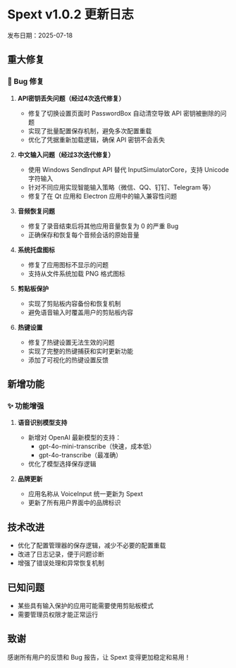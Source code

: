 # Spext v1.0.2 更新日志

发布日期：2025-07-18

## 重大修复

### 🐛 Bug 修复

1. **API密钥丢失问题（经过4次迭代修复）**
   - 修复了切换设置页面时 PasswordBox 自动清空导致 API 密钥被删除的问题
   - 实现了批量配置保存机制，避免多次配置重载
   - 优化了凭据重新加载逻辑，确保 API 密钥不会丢失

2. **中文输入问题（经过3次迭代修复）**
   - 使用 Windows SendInput API 替代 InputSimulatorCore，支持 Unicode 字符输入
   - 针对不同应用实现智能输入策略（微信、QQ、钉钉、Telegram 等）
   - 修复了在 Qt 应用和 Electron 应用中的输入兼容性问题

3. **音频恢复问题**
   - 修复了录音结束后将其他应用音量恢复为 0 的严重 Bug
   - 正确保存和恢复每个音频会话的原始音量

4. **系统托盘图标**
   - 修复了应用图标不显示的问题
   - 支持从文件系统加载 PNG 格式图标

5. **剪贴板保护**
   - 实现了剪贴板内容备份和恢复机制
   - 避免语音输入时覆盖用户的剪贴板内容

6. **热键设置**
   - 修复了热键设置无法生效的问题
   - 实现了完整的热键捕获和实时更新功能
   - 添加了可视化的热键设置反馈

## 新增功能

### ✨ 功能增强

1. **语音识别模型支持**
   - 新增对 OpenAI 最新模型的支持：
     - gpt-4o-mini-transcribe（快速，成本低）
     - gpt-4o-transcribe（最准确）
   - 优化了模型选择保存逻辑

2. **品牌更新**
   - 应用名称从 VoiceInput 统一更新为 Spext
   - 更新了所有用户界面中的品牌标识

## 技术改进

- 优化了配置管理器的保存逻辑，减少不必要的配置重载
- 改进了日志记录，便于问题诊断
- 增强了错误处理和异常恢复机制

## 已知问题

- 某些具有输入保护的应用可能需要使用剪贴板模式
- 需要管理员权限才能正常运行

## 致谢

感谢所有用户的反馈和 Bug 报告，让 Spext 变得更加稳定和易用！